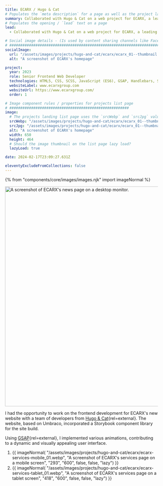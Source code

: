 ```yaml
---
title: ECARX / Hugo & Cat
# Populates the `meta description` for a page as well as the project landing page project-specific summary
summary: Collaborated with Hugo & Cat on a web project for ECARX, a leading automotive technology company.
# Populates the opening / `lead` text on a page
lead:
  - Collaborated with Hugo & Cat on a web project for ECARX, a leading automotive technology company.

# Social image details - (Is used by content sharing channels like Facebook, Twitter, WhatsApp, LinkedIn, RSS readers etc.)
# ##########################################################################################################################
socialImage:
  url: "/assets/images/projects/hugo-and-cat/ecarx/ecarx_01--thumbnail.jpg"
  alt: "A screenshot of ECARX's homepage"

project:
  year: 2023
  role: Senior Frontend Web Developer
  technologies: HTML5, CSS, SCSS, JavaScript (ES6), GSAP, Handlebars, Storybook, Webpack, Gulp, Cypress, Umbraco, .NET Razor Views, Azure DevOps, Figma
  websiteLabel: www.ecarxgroup.com
  websiteUrl: https://www.ecarxgroup.com/
  order: 1

# Image component rules / properties for projects list page
# #######################################################
image:
  # The projects landing list page uses the `srcWebp` and `srcJpg` values
  srcWebp: "/assets/images/projects/hugo-and-cat/ecarx/ecarx_01--thumbnail.webp"
  srcJpg: "/assets/images/projects/hugo-and-cat/ecarx/ecarx_01--thumbnail.jpg"
  alt: "A screenshot of ECARX's homepage"
  width: 650
  height: 464
  # Should the image thumbnail on the list page lazy load?
  lazyLoad: true

date: 2024-02-17T23:09:27.631Z

eleventyExcludeFromCollections: false
---
```


{% from "components/core/images/images.njk" import imageNormal %}

<picture>
  <source srcset="/assets/images/projects/hugo-and-cat/ecarx/ecarx-news--lg-screen_01.webp" type="image/webp" media="(min-width: 768px)">
  <img src="/assets/images/projects/hugo-and-cat/ecarx/ecarx-news--sml-screen_01.webp" width="1068" height="726" alt="A screenshot of ECARX's news page on a desktop monitor." loading="lazy" decoding="async">
</picture>

I had the opportunity to work on the frontend development for ECARX's new website with a team of developers from [Hugo & Cat](https://www.hugoandcat.com/){rel=external}. The website, based on Umbraco, incorporated a Storybook component library for the site build.

Using [GSAP](https://gsap.com/){rel=external}, I implemented various animations, contributing to a dynamic and visually appealing user interface.

<ol role="list" class="auto-grid | no-list">
  <li>
    {{ imageNormal(
      "/assets/images/projects/hugo-and-cat/ecarx/ecarx-services-mobile_01.webp",
      "A screenshot of ECARX's services page on a mobile screen",
      "293",
      "600",
      false,
      false,
      "lazy")
    }}
  </li>
  <li>
    {{ imageNormal(
      "/assets/images/projects/hugo-and-cat/ecarx/ecarx-services-tablet_01.webp",
      "A screenshot of ECARX's services page on a tablet screen",
      "418",
      "600",
      false,
      false,
      "lazy")
    }}
  </li>
</ol>
